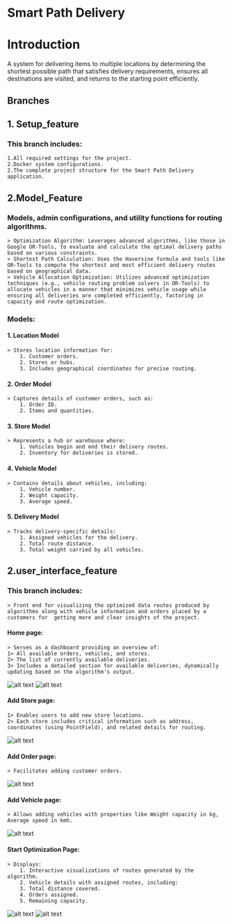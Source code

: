 # Smart Path Delivery

# Introduction 
A system for delivering items to multiple locations by determining the shortest possible path that satisfies delivery requirements, ensures all destinations are visited, and returns to the starting point efficiently.


## Branches 
## 1. Setup_feature 
### This branch includes:
    1.All required settings for the project.
    2.Docker system configurations.
    2.The complete project structure for the Smart Path Delivery application.
    

## 2.Model_Feature  
### Models, admin configurations, and utility functions for routing algorithms.
    > Optimization Algorithm: Leverages advanced algorithms, like those in Google OR-Tools, to evaluate and calculate the optimal delivery paths based on various constraints.
    > Shortest Path Calculation: Uses the Haversine formula and tools like OR-Tools to compute the shortest and most efficient delivery routes based on geographical data.
    > Vehicle Allocation Optimization: Utilizes advanced optimization techniques (e.g., vehicle routing problem solvers in OR-Tools) to allocate vehicles in a manner that minimizes vehicle usage while ensuring all deliveries are completed efficiently, factoring in capacity and route optimization.
### Models:
 
 #### 1. Location Model
    > Stores location information for:
        1. Customer orders.
        2. Stores or hubs.
        3. Includes geographical coordinates for precise routing.

 #### 2. Order Model
    > Captures details of customer orders, such as:
        1. Order ID.
        2. Items and quantities.

 #### 3. Store Model
    > Represents a hub or warehouse where:
        1. Vehicles begin and end their delivery routes.
        2. Inventory for deliveries is stored.

 #### 4. Vehicle Model
    > Contains details about vehicles, including:
        1. Vehicle number.
        2. Weight capacity.
        3. Average speed.

 #### 5. Delivery Model
    > Tracks delivery-specific details:
        1. Assigned vehicles for the delivery.
        2. Total route distance.
        3. Total weight carried by all vehicles.

## 2.user_interface_feature 
### This branch includes:
    > Front end for visualizing the optimized data routes produced by algorithms along with vehicle information and orders placed by a customers for  getting more and clear insights of the project.
#### Home page: 
    > Serves as a dashboard providing an overview of:
    1> All available orders, vehicles, and stores.
    2> The list of currently available deliveries.
    3> Includes a detailed section for available deliveries, dynamically updating based on the algorithm's output.
![alt text](READMEFileImages/image.png)
![alt text](READMEFileImages/image-1.png)

#### Add Store page:
    1> Enables users to add new store locations.
    2> Each store includes critical information such as address, coordinates (using PointField), and related details for routing.
![alt text](READMEFileImages/image-2.png)

#### Add Order page:
    > Facilitates adding customer orders.
![alt text](READMEFileImages/image-3.png)

#### Add Vehicle page:
    > Allows adding vehicles with properties like Weight capacity in kg, Average speed in kmh.
![alt text](READMEFileImages/image-4.png)

#### Start Optimization Page:
    > Displays:
        1. Interactive visualizations of routes generated by the algorithm.
        2. Vehicle details with assigned routes, including:
        3. Total distance covered.
        4. Orders assigned.
        5. Remaining capacity.

![alt text](READMEFileImages/image-5.png)
![alt text](READMEFileImages/image-6.png)

    

